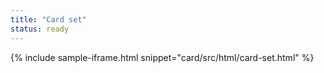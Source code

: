 ```yaml
---
title: "Card set"
status: ready
---
```


{% include sample-iframe.html snippet="card/src/html/card-set.html" %}
